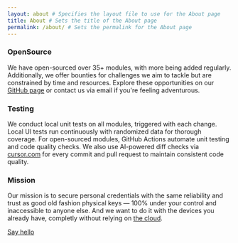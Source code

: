 ```yaml
---
layout: about # Specifies the layout file to use for the About page
title: About # Sets the title of the About page
permalink: /about/ # Sets the permalink for the About page
---
```


### OpenSource

We have open-sourced over 35+ modules, with more being added regularly. Additionally, we offer bounties for challenges we aim to tackle but are constrained by time and resources. Explore these opportunities on our [GitHub page](https://github.com/sentryco) or contact us via email if you're feeling adventurous.

### Testing

We conduct local unit tests on all modules, triggered with each change. Local UI tests run continuously with randomized data for thorough coverage. For open-sourced modules, GitHub Actions automate unit testing and code quality checks. We also use AI-powered diff checks via [cursor.com](https://cursor.com/) for every commit and pull request to maintain consistent code quality.

### Mission

Our mission is to secure personal credentials with the same reliability and trust as good old fashion physical keys — 100% under your control and inaccessible to anyone else. And we want to do it with the devices you already have, completly without relying on [the cloud](https://www.theverge.com/2022/12/22/23523322/lastpass-data-breach-cloud-encrypted-password-vault-hackers).

[Say hello](mailto:andre@sentry.co)